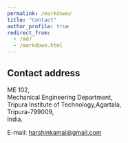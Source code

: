 ```yaml
---
permalink: /markdown/
title: "Contact"
author_profile: true
redirect_from: 
  - /md/
  - /markdown.html
---
```


## Contact address

 ME 102,<br/>
 Mechanical Engineering Department,<br/>
 Tripura Institute of Technology,Agartala,<br/>
 Tripura-799009,<br/>
 India.<br/>

 E-mail: harshinkamal@gmail.com


